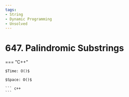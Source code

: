 ```yaml
---
tags:
- String
- Dynamic Programming
- Unsolved
---
```



# 647. Palindromic Substrings

=== "C++"

    $Time: O()$

    $Space: O()$

    ``` c++
    ```